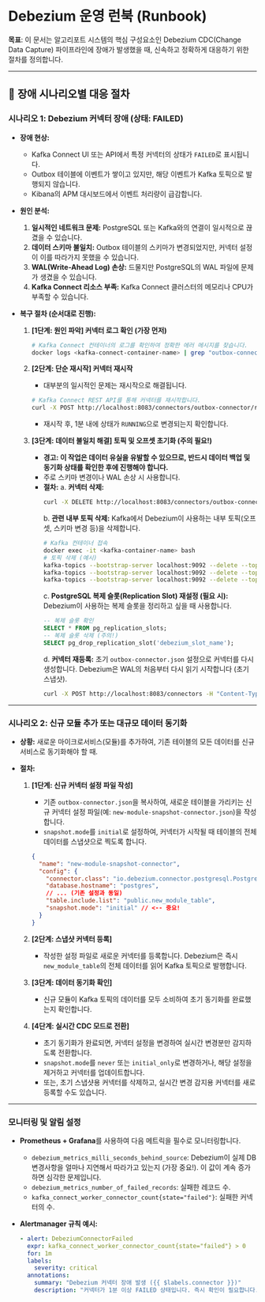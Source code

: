 # Debezium 운영 런북 (Runbook)

**목표**: 이 문서는 알고리포트 시스템의 핵심 구성요소인 Debezium CDC(Change Data Capture) 파이프라인에 장애가 발생했을 때, 신속하고 정확하게 대응하기 위한 절차를 정의합니다.

---

## 🚨 **장애 시나리오별 대응 절차**

### **시나리오 1: Debezium 커넥터 장애 (상태: FAILED)**

- **장애 현상:**
  - Kafka Connect UI 또는 API에서 특정 커넥터의 상태가 `FAILED`로 표시됩니다.
  - Outbox 테이블에 이벤트가 쌓이고 있지만, 해당 이벤트가 Kafka 토픽으로 발행되지 않습니다.
  - Kibana의 APM 대시보드에서 이벤트 처리량이 급감합니다.

- **원인 분석:**
  1.  **일시적인 네트워크 문제:** PostgreSQL 또는 Kafka와의 연결이 일시적으로 끊겼을 수 있습니다.
  2.  **데이터 스키마 불일치:** Outbox 테이블의 스키마가 변경되었지만, 커넥터 설정이 이를 따라가지 못했을 수 있습니다.
  3.  **WAL(Write-Ahead Log) 손상:** 드물지만 PostgreSQL의 WAL 파일에 문제가 생겼을 수 있습니다.
  4.  **Kafka Connect 리소스 부족:** Kafka Connect 클러스터의 메모리나 CPU가 부족할 수 있습니다.

- **복구 절차 (순서대로 진행):**

  1.  **[1단계: 원인 파악] 커넥터 로그 확인 (가장 먼저)**
      ```bash
      # Kafka Connect 컨테이너의 로그를 확인하여 정확한 에러 메시지를 찾습니다.
      docker logs <kafka-connect-container-name> | grep "outbox-connector"
      ```

  2.  **[2단계: 단순 재시작] 커넥터 재시작**
      - 대부분의 일시적인 문제는 재시작으로 해결됩니다.
      ```bash
      # Kafka Connect REST API를 통해 커넥터를 재시작합니다.
      curl -X POST http://localhost:8083/connectors/outbox-connector/restart
      ```
      - 재시작 후, 1분 내에 상태가 `RUNNING`으로 변경되는지 확인합니다.

  3.  **[3단계: 데이터 불일치 해결] 토픽 및 오프셋 초기화 (주의 필요!)**
      - **경고: 이 작업은 데이터 유실을 유발할 수 있으므로, 반드시 데이터 백업 및 동기화 상태를 확인한 후에 진행해야 합니다.**
      - 주로 스키마 변경이나 WAL 손상 시 사용합니다.
      - **절차:**
        a. **커넥터 삭제:**
           ```bash
           curl -X DELETE http://localhost:8083/connectors/outbox-connector
           ```
        b. **관련 내부 토픽 삭제:** Kafka에서 Debezium이 사용하는 내부 토픽(오프셋, 스키마 변경 등)을 삭제합니다.
           ```bash
           # Kafka 컨테이너 접속
           docker exec -it <kafka-container-name> bash
           # 토픽 삭제 (예시)
           kafka-topics --bootstrap-server localhost:9092 --delete --topic connect-configs
           kafka-topics --bootstrap-server localhost:9092 --delete --topic connect-offsets
           kafka-topics --bootstrap-server localhost:9092 --delete --topic connect-status
           ```
        c. **PostgreSQL 복제 슬롯(Replication Slot) 재설정 (필요 시):** Debezium이 사용하는 복제 슬롯을 정리하고 싶을 때 사용합니다.
           ```sql
           -- 복제 슬롯 확인
           SELECT * FROM pg_replication_slots;
           -- 복제 슬롯 삭제 (주의!)
           SELECT pg_drop_replication_slot('debezium_slot_name');
           ```
        d. **커넥터 재등록:** 초기 `outbox-connector.json` 설정으로 커넥터를 다시 생성합니다. Debezium은 WAL의 처음부터 다시 읽기 시작합니다 (초기 스냅샷).
           ```bash
           curl -X POST http://localhost:8083/connectors -H "Content-Type: application/json" -d @scripts/outbox-connector.json
           ```

--- 

### **시나리오 2: 신규 모듈 추가 또는 대규모 데이터 동기화**

- **상황:** 새로운 마이크로서비스(모듈)를 추가하여, 기존 테이블의 모든 데이터를 신규 서비스로 동기화해야 할 때.

- **절차:**

  1.  **[1단계: 신규 커넥터 설정 파일 작성]**
      - 기존 `outbox-connector.json`을 복사하여, 새로운 테이블을 가리키는 신규 커넥터 설정 파일(예: `new-module-snapshot-connector.json`)을 작성합니다.
      - `snapshot.mode`를 `initial`로 설정하여, 커넥터가 시작될 때 테이블의 전체 데이터를 스냅샷으로 찍도록 합니다.
      ```json
      {
        "name": "new-module-snapshot-connector",
        "config": {
          "connector.class": "io.debezium.connector.postgresql.PostgresConnector",
          "database.hostname": "postgres",
          // ... (기존 설정과 동일)
          "table.include.list": "public.new_module_table",
          "snapshot.mode": "initial" // <-- 중요!
        }
      }
      ```

  2.  **[2단계: 스냅샷 커넥터 등록]**
      - 작성한 설정 파일로 새로운 커넥터를 등록합니다. Debezium은 즉시 `new_module_table`의 전체 데이터를 읽어 Kafka 토픽으로 발행합니다.

  3.  **[3단계: 데이터 동기화 확인]**
      - 신규 모듈이 Kafka 토픽의 데이터를 모두 소비하여 초기 동기화를 완료했는지 확인합니다.

  4.  **[4단계: 실시간 CDC 모드로 전환]**
      - 초기 동기화가 완료되면, 커넥터 설정을 변경하여 실시간 변경분만 감지하도록 전환합니다.
      - `snapshot.mode`를 `never` 또는 `initial_only`로 변경하거나, 해당 설정을 제거하고 커넥터를 업데이트합니다.
      - 또는, 초기 스냅샷용 커넥터를 삭제하고, 실시간 변경 감지용 커넥터를 새로 등록할 수도 있습니다.

--- 

### **모니터링 및 알림 설정**

- **Prometheus + Grafana**를 사용하여 다음 메트릭을 필수로 모니터링합니다.
  - `debezium_metrics_milli_seconds_behind_source`: Debezium이 실제 DB 변경사항을 얼마나 지연해서 따라가고 있는지 (가장 중요!). 이 값이 계속 증가하면 심각한 문제입니다.
  - `debezium_metrics_number_of_failed_records`: 실패한 레코드 수.
  - `kafka_connect_worker_connector_count{state="failed"}`: 실패한 커넥터의 수.

- **Alertmanager 규칙 예시:**
  ```yaml
  - alert: DebeziumConnectorFailed
    expr: kafka_connect_worker_connector_count{state="failed"} > 0
    for: 1m
    labels:
      severity: critical
    annotations:
      summary: "Debezium 커넥터 장애 발생 ({{ $labels.connector }})"
      description: "커넥터가 1분 이상 FAILED 상태입니다. 즉시 확인이 필요합니다."
  ```
